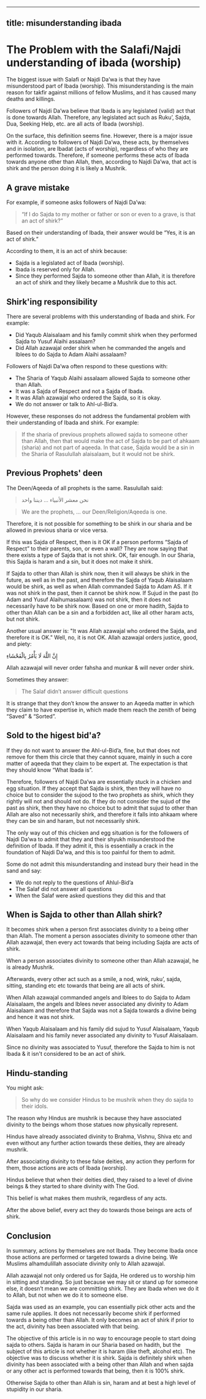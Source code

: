 ***

## title: misunderstanding ibada

# The Problem with the Salafi/Najdi understanding of ibada (worship)

The biggest issue with Salafi or Najdi Da’wa is that they have misunderstood part of Ibada (worship). This misunderstanding is the main reason for takfir against millions of fellow Muslims, and it has caused many deaths and killings.

Followers of Najdi Da’wa believe that Ibada is any legislated (valid) act that is done towards Allah. Therefore, any legislated act such as Ruku’, Sajda, Dua, Seeking Help, etc. are all acts of Ibada (worship).

On the surface, this definition seems fine. However, there is a major issue with it. According to followers of Najdi Da’wa, these acts, by themselves and in isolation, are Ibadat (acts of worship), regardless of who they are performed towards. Therefore, if someone performs these acts of Ibada towards anyone other than Allah, then, according to Najdi Da’wa, that act is shirk and the person doing it is likely a Mushrik.

## A grave mistake

For example, if someone asks followers of Najdi Da’wa:

> “If I do Sajda to my mother or father or son or even to a grave, is that an act of shirk?”

Based on their understanding of Ibada, their answer would be “Yes, it is an act of shirk.”

According to them, it is an act of shirk because:

*   Sajda is a legislated act of Ibada (worship).
*   Ibada is reserved only for Allah.
*   Since they performed Sajda to someone other than Allah, it is therefore an act of shirk and they likely became a Mushrik due to this act.

## Shirk'ing responsibility

There are several problems with this understanding of Ibada and shirk. For example:

*   Did Yaqub Alaisalaam and his family commit shirk when they performed Sajda to Yusuf Alaihi assalaam?
*   Did Allah azawajal order shirk when he commanded the angels and Iblees to do Sajda to Adam Alaihi assalaam?

Followers of Najdi Da’wa often respond to these questions with:

*   The Sharia of Yaqub Alaihi assalaam allowed Sajda to someone other than Allah.
*   It was a Sajda of Respect and not a Sajda of Ibada.
*   It was Allah azawajal who ordered the Sajda, so it is okay.
*   We do not answer or talk to Ahl-ul-Bid’a.

However, these responses do not address the fundamental problem with their understanding of Ibada and shirk. For example:

> If the sharia of previous prophets allowed sajda to someone other than Allah, then that would make the act of Sajda to be part of ahkaam (sharia) and not part of aqeeda. In that case, Sajda would be a sin in the Sharia of Rasulullah alaisalaam, but it would not be shirk.

## Previous Prophets' deen

The Deen/Aqeeda of all prophets is the same. Rasulullah said:

> نحن معشر الأنبياء … ديننا واحد

> We are the prophets, … our Deen/Religion/Aqeeda is one.

Therefore, it is not possible for something to be shirk in our sharia and be allowed in previous sharia or vice versa.

If this was Sajda of Respect, then is it OK if a person performs “Sajda of Respect” to their parents, son, or even a wall? They are now saying that there exists a type of Sajda that is not shirk. OK, fair enough. In our Sharia, this Sajda is haram and a sin, but it does not make it shirk.

If Sajda to other than Allah is shirk now, then it will always be shirk in the future, as well as in the past, and therefore the Sajda of Yaqub Alaisalaam would be shirk, as well as when Allah commanded Sajda to Adam AS. If it was not shirk in the past, then it cannot be shirk now. If Sujud in the past (to Adam and Yusuf Alaihumasalaam) was not shirk, then it does not necessarily have to be shirk now. Based on one or more hadith, Sajda to other than Allah can be a sin and a forbidden act, like all other haram acts, but not shirk.

Another usual answer is: "It was Allah azawajal who ordered the Sajda, and therefore it is OK." Well, no, it is not OK. Allah azawajal orders justice, good, and piety:

إِنَّ اللَّهَ لَا يَأْمُرُ بِالْفَحْشَاءِ

Allah azawajal will never order fahsha and munkar & will never order shirk.

Sometimes they answer:

> The Salaf didn’t answer difficult questions

It is strange that they don’t know the answer to an Aqeeda matter in which they claim to have expertise in, which made them reach the zenith of being “Saved” & “Sorted”.

## Sold to the higest bid'a?

If they do not want to answer the Ahl-ul-Bid’a, fine, but that does not remove for them this circle that they cannot square, mainly in such a core matter of aqeeda that they claim to be expert at. The expectation is that they should know “What Ibada is”.

Therefore, followers of Najdi Da’wa are essentially stuck in a chicken and egg situation. If they accept that Sajda is shirk, then they will have no choice but to consider the sujood to the two prophets as shirk, which they rightly will not and should not do. If they do not consider the sujud of the past as shirk, then they have no choice but to admit that sujud to other than Allah are also not necessarily shirk, and therefore it falls into ahkaam where they can be sin and haram, but not necessarily shirk.

The only way out of this chicken and egg situation is for the followers of Najdi Da’wa to admit that they and their shyukh misunderstood the definition of Ibada. If they admit it, this is essentially a crack in the foundation of Najdi Da’wa, and this is too painful for them to admit.

Some do not admit this misunderstanding and instead bury their head in the sand and say:

*   We do not reply to the questions of Ahlul-Bid’a
*   The Salaf did not answer all questions
*   When the Salaf were asked questions they did this and that

## When is Sajda to other than Allah shirk?

It becomes shirk when a person first associates divinity to a being other than Allah. The moment a person associates divinity to someone other than Allah azawajal, then every act towards that being including Sajda are acts of shirk.

When a person associates divinity to someone other than Allah azawajal, he is already Mushrik.

Afterwards, every other act such as a smile, a nod, wink, ruku’, sajda, sitting, standing etc etc towards that being are all acts of shirk.

When Allah azawajal commanded angels and Iblees to do Sajda to Adam Alaisalaam, the angels and Iblees never associated any divinity to Adam Alaisalaam and therefore that Sajda was not a Sajda towards a divine being and hence it was not shirk.

When Yaqub Alaisalaam and his family did sujud to Yusuf Alaisalaam, Yaqub Alaisalaam and his family never associated any divinity to Yusuf Alaisalaam.

Since no divinity was associated to Yusuf, therefore the Sajda to him is not Ibada & it isn't considered to be an act of shirk.

## Hindu-standing

You might ask:

> So why do we consider Hindus to be mushrik when they do sajda to their idols.

The reason why Hindus are mushrik is because they have associated divinity to the beings whom those statues now physically represent.

Hindus have already associated divinity to Brahma, Vishnu, Shiva etc and even without any further action towards these deities, they are already mushrik.

After associating divinity to these false deities, any action they perform for them, those actions are acts of Ibada (worship).

Hindus believe that when their deities died, they raised to a level of divine beings & they started to share divinity with The God.

This belief is what makes them mushrik, regardless of any acts.

After the above belief, every act they do towards those beings are acts of shirk.

## Conclusion

In summary, actions by themselves are not Ibada. They become Ibada once those actions are performed or targeted towards a divine being. We Muslims alhamdulillah associate divinity only to Allah azawajal.

Allah azawajal not only ordered us for Sajda, He ordered us to worship him in sitting and standing. So just because we may sit or stand up for someone else, it doesn’t mean we are committing shirk. They are Ibada when we do it to Allah, but not when we do it to someone else.

Sajda was used as an example, you can essentially pick other acts and the same rule applies. It does not necessarily become shirk if performed towards a being other than Allah. It only becomes an act of shirk if prior to the act, divinity has been associated with that being.

The objective of this article is in no way to encourage people to start doing sajda to others. Sajda is haram in our Sharia based on hadith, but the subject of this article is not whether it is haram (like theft, alcohol etc). The objective was to discuss whether it is shirk. Sajda is definitely shirk when divinity has been associated with a being other than Allah and when sajda or any other act is performed towards that being, then it is 100% shirk.

Otherwise Sajda to other than Allah is sin, haram and at best a high level of stupidity in our sharia.
